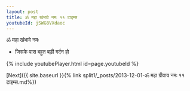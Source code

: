 ```yaml
---
layout: post
title: ॐ महा खंभावे नमः ११ टाइम्स
youtubeId: jSWG8VXdaoc
---
```

 
 
 ॐ महा खंभावे नमः  
 
 -  जिसके पास बहुत बड़ी गर्दन हो 
 
  
 
  
 
 
 
 
 
 


{% include youtubePlayer.html id=page.youtubeId %}
 
[Next]({{ site.baseurl }}{% link  split1/_posts/2013-12-01-ॐ महा ग्रीवाय नमः ११ टाइम्स.md%})
 
